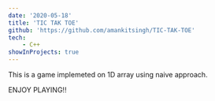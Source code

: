 ```yaml
---
date: '2020-05-18'
title: 'TIC TAK TOE'
github: 'https://github.com/amankitsingh/TIC-TAK-TOE'
tech:
	- C++
showInProjects: true
---
```


This is a game implemeted on 1D array using naive approach.

ENJOY PLAYING!!
